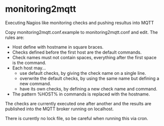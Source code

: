 # monitoring2mqtt
Executing Nagios like monitoring checks and pushing resultus into MQTT

Copy monitoring2mqtt.conf.example to monitoring2mqtt.conf and edit. The rules are:
* Host define with hostname in square braces.
* Checks defined before the first host are the default commands.
* Check names must not contain spaces, everything after the first space is the command.
* Each host may...
  * use default checks, by giving the check name on a single line.
  * overwrite the default checks, by using the same name but defining a new command.
  * have its own checks, by defining a new check name and command.
* The pattern %HOST% in commands is replaced with the hostname.

The checks are currently executed one after another and the results are published into the MQTT broker running on localhost.

There is curently no lock file, so be careful when running this via cron.
